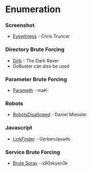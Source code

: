# Enumeration

### Screenshot
 * [Eyewitness](https://github.com/ChrisTruncer/EyeWitness) - Chris Truncer

### Directory Brute Forcing
* [Dirb](https://tools.kali.org/web-applications/dirb) - The Dark Raver
* GoBuster can also be used

### Parameter Brute Forcing
* [Parameth](https://github.com/maK-/parameth) - maK-

### Robots
* [RobotsDisallowed](https://github.com/danielmiessler/RobotsDisallowed) - Daniel Miessler

### Javascript

* [LinkFinder](https://github.com/GerbenJavado/LinkFinder) - GerbenJavado

### Service Brute Forcing

* [Brute Spray](https://github.com/x90skysn3k/brutespray) - x90skysn3k
